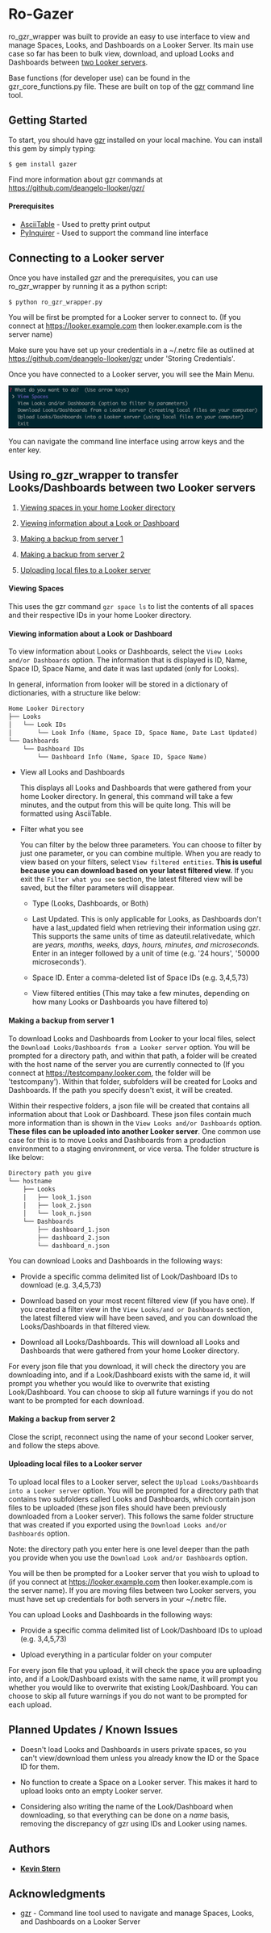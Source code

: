 # Ro-Gazer

ro_gzr_wrapper was built to provide an easy to use interface to view and manage Spaces, Looks, and Dashboards on a Looker Server. Its main use case so far has been to bulk view, download, and upload Looks and Dashboards between [two Looker servers](https://discourse.looker.com/t/git-workflow-for-lookml-promotion-across-development-staging-and-production-instances/7999).

Base functions (for developer use) can be found in the gzr_core_functions.py file. These are built on top of the [gzr](https://github.com/deangelo-llooker/gzr/) command line tool.

## Getting Started

To start, you should have [gzr](https://github.com/deangelo-llooker/gzr/) installed on your local machine. You can install this gem by simply typing:

    $ gem install gazer

Find more information about gzr commands at https://github.com/deangelo-llooker/gzr/

#### Prerequisites

* [AsciiTable](https://github.com/Robpol86/terminaltables) - Used to pretty print output
* [PyInquirer](https://github.com/CITGuru/PyInquirer) - Used to support the command line interface

## Connecting to a Looker server

Once you have installed gzr and the prerequisites, you can use ro_gzr_wrapper by running it as a python script:

    $ python ro_gzr_wrapper.py

You will be first be prompted for a Looker server to connect to. (If you connect at https://looker.example.com then looker.example.com is the server name)

Make sure you have set up your credentials in a ~/.netrc file as outlined at https://github.com/deangelo-llooker/gzr under 'Storing Credentials'.

Once you have connected to a Looker server, you will see the Main Menu.

![Main Menu](Screenshots/main_menu.png?raw=true "Main Menu")

You can navigate the command line interface using arrow keys and the enter key.

## Using ro_gzr_wrapper to transfer Looks/Dashboards between two Looker servers

1. [Viewing spaces in your home Looker directory](#viewing-spaces)

2. [Viewing information about a Look or Dashboard](#viewing-information-about-a-look-or-dashboard)

3. [Making a backup from server 1](#making-a-backup-from-server-1)

4. [Making a backup from server 2](##making-a-backup-from-server-1)

5. [Uploading local files to a Looker server](#uploading-local-files-to-a-looker-server)

#### Viewing Spaces

This uses the gzr command ```gzr space ls``` to list the contents of all spaces and their respective IDs in your home Looker directory.

#### Viewing information about a Look or Dashboard

To view information about Looks or Dashboards, select the ```View Looks and/or Dashboards``` option. The information that is displayed is ID, Name, Space ID, Space Name, and date it was last updated (only for Looks).

In general, information from looker will be stored in a dictionary of dictionaries, with a structure like below:
```
Home Looker Directory
├── Looks
│   └── Look IDs
│       └── Look Info (Name, Space ID, Space Name, Date Last Updated)
└── Dashboards
    └── Dashboard IDs
        └── Dashboard Info (Name, Space ID, Space Name)
```

- View all Looks and Dashboards

    This displays all Looks and Dashboards that were gathered from your home Looker directory. In general, this command will take a few minutes, and the output from this will be quite long. This will be formatted using AsciiTable.

- Filter what you see

    You can filter by the below three parameters. You can choose to filter by just one parameter, or you can combine multiple. When you are ready to view based on your filters, select ```View filtered entities```. **This is useful because you can download based on your latest filtered view.** If you exit the ```Filter what you see``` section, the latest filtered view will be saved, but the filter parameters will disappear.

    - Type (Looks, Dashboards, or Both)

    - Last Updated. This is only applicable for Looks, as Dashboards don't have a last_updated field when retrieving their information using gzr. This supports the same units of time as dateutil.relativedate, which are _years, months, weeks, days, hours, minutes, and microseconds._ Enter in an integer followed by a unit of time (e.g. '24 hours', '50000 microseconds').

    - Space ID. Enter a comma-deleted list of Space IDs (e.g. 3,4,5,73)

    - View filtered entities (This may take a few minutes, depending on how many Looks or Dashboards you have filtered to)

#### Making a backup from server 1

To download Looks and Dashboards from Looker to your local files, select the ```Download Looks/Dashboards from a Looker server``` option. You will be prompted for a directory path, and within that path, a folder will be created with the host name of the server you are currently connected to (If you connect at https://testcompany.looker.com, the folder will be 'testcompany'). Within that folder, subfolders will be created for Looks and Dashboards. If the path you specify doesn't exist, it will be created.

Within their respective folders, a json file will be created that contains all information about that Look or Dashboard. These json files contain much more information than is shown in the ```View Looks and/or Dashboards``` option. **These files can be uploaded into another Looker server**. One common use case for this is to move Looks and Dashboards from a production environment to a staging environment, or vice versa. The folder structure is like below:

```
Directory path you give
└── hostname
    ├── Looks
    │   ├── look_1.json
    │   ├── look_2.json
    │   └── look_n.json
    └── Dashboards
        ├── dashboard_1.json
        ├── dashboard_2.json
        └── dashboard_n.json
```

You can download Looks and Dashboards in the following ways:
- Provide a specific comma delimited list of Look/Dashboard IDs to download (e.g. 3,4,5,73)

- Download based on your most recent filtered view (if you have one). If you created a filter view in the ```View Looks/and or Dashboards``` section, the latest filtered view will have been saved, and you can download the Looks/Dashboards in that filtered view.

- Download all Looks/Dashboards. This will download all Looks and Dashboards that were gathered from your home Looker directory.

For every json file that you download, it will check the directory you are downloading into, and if a Look/Dashboard exists with the same id, it will prompt you whether you would like to overwrite that existing Look/Dashboard. You can choose to skip all future warnings if you do not want to be prompted for each download.

#### Making a backup from server 2

Close the script, reconnect using the name of your second Looker server, and follow the steps above.

#### Uploading local files to a Looker server

To upload local files to a Looker server, select the ```Upload Looks/Dashboards into a Looker server``` option. You will be prompted for a directory path that contains two subfolders called Looks and Dashboards, which contain json files to be uploaded (these json files should have been previously downloaded from a Looker server). This follows the same folder structure that was created if you exported using the ```Download Looks and/or Dashboards``` option.

Note: the directory path you enter here is one level deeper than the path you provide when you use the ```Download Look and/or Dashboards``` option.

You will be then be prompted for a Looker server that you wish to upload to (if you connect at https://looker.example.com then looker.example.com is the server name). If you are moving files between two Looker servers, you must have set up credentials for both servers in your ~/.netrc file.

You can upload Looks and Dashboards in the following ways:

- Provide a specific comma delimited list of Look/Dashboard IDs to upload (e.g. 3,4,5,73)

- Upload everything in a particular folder on your computer

For every json file that you upload, it will check the space you are uploading into, and if a Look/Dashboard exists with the same name, it will prompt you whether you would like to overwrite that existing Look/Dashboard. You can choose to skip all future warnings if you do not want to be prompted for each upload.

## Planned Updates / Known Issues

- Doesn't load Looks and Dashboards in users private spaces, so you can't view/download them unless you already know the ID or the Space ID for them.

- No function to create a Space on a Looker server. This makes it hard to upload looks onto an empty Looker server.

- Considering also writing the name of the Look/Dashboard when downloading, so that everything can be done on a _name_ basis, removing the discrepancy of gzr using IDs and Looker using names.

## Authors

* [**Kevin Stern**](https://github.com/kstern31)

## Acknowledgments

* [gzr](https://github.com/deangelo-llooker/gzr/) - Command line tool used to navigate and manage Spaces, Looks, and Dashboards on a Looker Server
